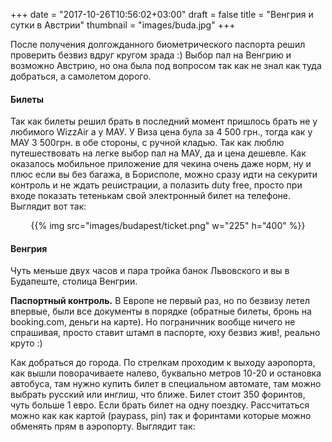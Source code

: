 +++
date = "2017-10-26T10:56:02+03:00"
draft = false
title = "Венгрия и сутки в Австрии"
thumbnail = "images/buda.jpg"
+++

После получения долгожданного биометрического паспорта решил проверить безвиз вдруг кругом зрада :) Выбор пал на Венгрию и возможно Австрию, но она была под вопросом так как не знал как туда добраться, а самолетом дорого.


<h4>Билеты</h4>

Так как билеты решил брать в последний момент пришлось брать не у любимого WizzAir а у МАУ. У Виза цена була за 4 500 грн., тогда как у МАУ 3 500грн. в обе стороны, с ручной кладью. Так как люблю путешествовать на легке выбор пал на МАУ, да и цена  дешевле.
Как оказалось мобильное приложение для чекина очень даже норм, ну и плюс если вы без багажа, в Борисполе, можно сразу идти на секурити контроль и не ждать реuистрации, а полазить duty free, просто при входе показать тетенькам свой электронный билет на телефоне.
Выглядит вот так:

<center>{{% img src="images/budapest/ticket.png" w="225" h="400" %}}</center>


<h4>Венгрия</h4>

Чуть меньше двух часов и пара тройка банок Львовского и вы в Будапеште, столица Венгрии.

<b>Паспортный контроль.</b> В Европе не первый раз, но по безвизу летел впервые, были все документы в порядке (обратные билеты, бронь на booking.com, деньги на карте). Но пограничник вообще ничего не спрашивая, просто ставит штамп в паспорте, юху безвиз жив!, реально круто :)

Как добраться до города. По стрелкам проходим к выходу аэропорта, как вышли поворачиваете налево, буквально метров 10-20 и остановка автобуса,
там нужно купить билет в специальном автомате, там можно выбрать русский или инглиш, что ближе. Билет стоит 350 форинтов, чуть больше 1 евро. 
Если брать билет на одну поездку. Рассчитаться можно как как картой (paypass, pin) так и форинтами которые можно обменять прям в аэропорту. 
Выглядит так: